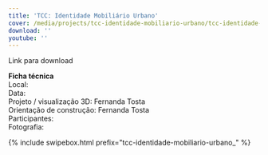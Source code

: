```yaml
---
title: 'TCC: Identidade Mobiliário Urbano'
cover: /media/projects/tcc-identidade-mobiliario-urbano/tcc-identidade-mobiliario-urbano_00.jpg
download: ''
youtube: ''
---
```

Link para download

**Ficha técnica**  
Local:  
Data:  
Projeto / visualização 3D: Fernanda Tosta  
Orientação de construção: Fernanda Tosta  
Participantes:  
Fotografia:  

{% include swipebox.html prefix="tcc-identidade-mobiliario-urbano_" %}
